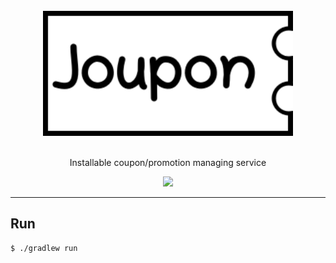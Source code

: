 <div align="center">
  <br/>
  <img src="./docs/images/joupon-logo.png" width="400"/>
  <br/>
  <br/>
  <p>
    Installable coupon/promotion managing service
  </p>
  <p>
    <a href="https://github.com/pjongy/joupon/blob/master/LICENSE">
      <img src="https://img.shields.io/badge/license-MIT-blue.svg"/>
    </a>
  </p>
</div>

---

## Run
```shell script
$ ./gradlew run
```
